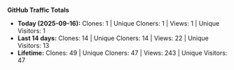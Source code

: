 
**GitHub Traffic Totals**

- **Today (2025-09-16):** Clones: 1 | Unique Cloners: 1 | Views: 1 | Unique Visitors: 1
- **Last 14 days:** Clones: 14 | Unique Cloners: 14 | Views: 22 | Unique Visitors: 13
- **Lifetime:** Clones: 49 | Unique Cloners: 47 | Views: 243 | Unique Visitors: 47
